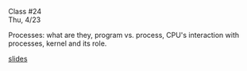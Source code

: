 <div class="lecture2">

<div class="column_date">
<p markdown="block">

Class #24 <br>
Thu, 4/23

</p>
</div>
<div class="column_materials">
<p markdown="block">



Processes: what are they, program vs. process, CPU's interaction with processes, kernel and its role.

[slides](https://docs.google.com/presentation/d/1h7jwHuenCk9uCmY_Fornuy1_uuOId3rNSBP7lV5FAkY/present?token=AC4w5VgKClosBiAETr7kbhfZgiyyE-dvxg%3A1523387323535&includes_info_params=1#slide=id.g10f3b8246b_0_165)



</p>
</div>

<div class="column_assign">
<p markdown="block">


</p>
</div>

</div>

